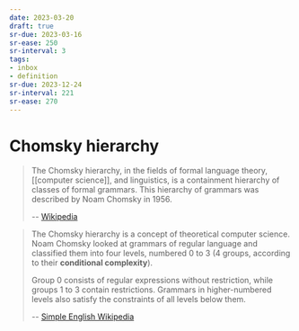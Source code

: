 ```yaml
---
date: 2023-03-20
draft: true
sr-due: 2023-03-16
sr-ease: 250
sr-interval: 3
tags:
- inbox
- definition
sr-due: 2023-12-24
sr-interval: 221
sr-ease: 270
---
```


# Chomsky hierarchy

> The Chomsky hierarchy, in the fields of formal language theory,
> [[computer science]], and linguistics, is a containment hierarchy
> of classes of formal grammars. This hierarchy of grammars was described by
> Noam Chomsky in 1956.
>
> -- [Wikipedia](https://en.wikipedia.org/wiki/Chomsky_hierarchy)

> The Chomsky hierarchy is a concept of theoretical computer science. Noam
> Chomsky looked at grammars of regular language and classified them into four
> levels, numbered 0 to 3 (4 groups, according to their **conditional
> complexity**).
>
> Group 0 consists of regular expressions without restriction, while groups 1 to
> 3 contain restrictions. Grammars in higher-numbered levels also satisfy the
> constraints of all levels below them.
>
> --
> [Simple English Wikipedia](https://simple.wikipedia.org/wiki/Chomsky_hierarchy)
